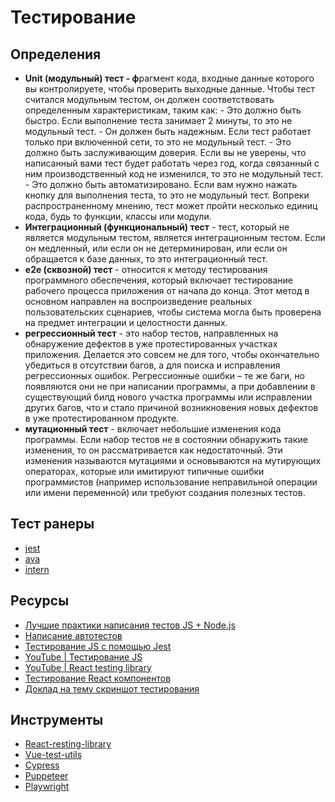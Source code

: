 # Тестирование

## Определения

- **Unit (модульный) тест - ф**рагмент кода, входные данные которого вы контролируете, чтобы проверить выходные данные. Чтобы тест считался модульным тестом, он должен соответствовать определенным характеристикам, таким как: - Это должно быть быстро. Если выполнение теста занимает 2 минуты, то это не модульный тест. - Он должен быть надежным. Если тест работает только при включенной сети, то это не модульный тест. - Это должно быть заслуживающим доверия. Если вы не уверены, что написанный вами тест будет работать через год, когда связанный с ним производственный код не изменился, то это не модульный тест. - Это должно быть автоматизировано. Если вам нужно нажать кнопку для выполнения теста, то это не модульный тест. Вопреки распространенному мнению, тест может пройти несколько единиц кода, будь то функции, классы или модули.
- **Интеграционный (функциональный) тест** - тест, который не является модульным тестом, является интеграционным тестом. Если он медленный, или если он не детерминирован, или если он обращается к базе данных, то это интеграционный тест.
- **e2e (сквозной) тест** - относится к методу тестирования программного обеспечения, который включает тестирование рабочего процесса приложения от начала до конца. Этот метод в основном направлен на воспроизведение реальных пользовательских сценариев, чтобы система могла быть проверена на предмет интеграции и целостности данных.
- **регрессионный тест** - это набор тестов, направленных на обнаружение дефектов в уже протестированных участках приложения. Делается это совсем не для того, чтобы окончательно убедиться в отсутствии багов, а для поиска и исправления регрессионных ошибок. Регрессионные ошибки – те же баги, но появляются они не при написании программы, а при добавлении в существующий билд нового участка программы или исправлении других багов, что и стало причиной возникновения новых дефектов в уже протестированном продукте.
- **мутационный тест** - включает небольшие изменения кода программы. Если набор тестов не в состоянии обнаружить такие изменения, то он рассматривается как недостаточный. Эти изменения называются мутациями и основываются на мутирующих операторах, которые или имитируют типичные ошибки программистов (например использование неправильной операции или имени переменной) или требуют создания полезных тестов.

## Тест ранеры

- [jest](https://jestjs.io/ru/docs/getting-started)
- [ava](https://github.com/avajs/ava)
- [intern](https://theintern.io/docs.html)

## Ресурсы

- [Лучшие практики написания тестов JS + Node.js](https://github.com/goldbergyoni/javascript-testing-best-practices/blob/master/readme-ru.md)
- [Написание автотестов](https://learn.javascript.ru/testing-mocha)
- [Тестирование JS с помощью Jest](https://habr.com/ru/post/502302/)
- [YouTube | Тестирование JS](https://www.youtube.com/watch?v=y2emL1fMRyY)
- [YouTube | React testing library](https://www.youtube.com/watch?v=n79PMyqcCJ8)
- [Тестирование React компонентов](https://ru.reactjs.org/docs/testing-recipes.html)
- [Доклад на тему скриншот тестирования](https://hc.zebrains.team/f/175576)

## Инструменты

- [React-resting-library](https://testing-library.com/docs/react-testing-library/intro/)
- [Vue-test-utils](https://v1.test-utils.vuejs.org/ru/)
- [Cypress](https://docs.cypress.io/guides/overview/why-cypress)
- [Puppeteer](https://pptr.dev/)
- [Playwright](https://github.com/microsoft/playwright)
